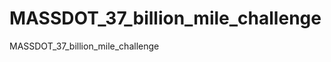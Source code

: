 MASSDOT_37_billion_mile_challenge
=================================

MASSDOT_37_billion_mile_challenge
